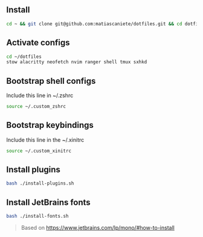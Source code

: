 ## Install

```sh
cd ~ && git clone git@github.com:matiascaniete/dotfiles.git && cd dotfiles
```

## Activate configs

```sh
cd ~/dotfiles
stow alacritty neofetch nvim ranger shell tmux sxhkd
```

## Bootstrap shell configs

Include this line in ~/.zshrc

```sh
source ~/.custom_zshrc
```

## Bootstrap keybindings
Include this line in the ~/.xinitrc
```sh
source ~/.custom_xinitrc
```


## Install plugins

```sh
bash ./install-plugins.sh
```

## Install JetBrains fonts

```sh
bash ./install-fonts.sh
```

> Based on https://www.jetbrains.com/lp/mono/#how-to-install
